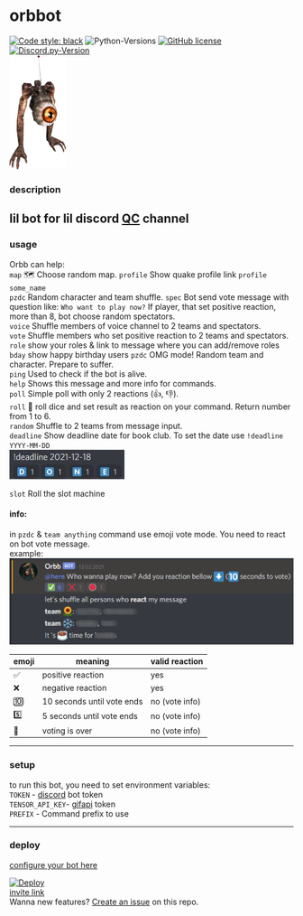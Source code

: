 # orbbot

[![Code style: black](https://img.shields.io/badge/code%20style-black-000000.svg)](https://github.com/psf/black)
![Python-Versions](https://img.shields.io/badge/python-3.8-blue)
[![GitHub license](https://img.shields.io/badge/license-MIT-blue.svg)](https://raw.githubusercontent.com/rvalien/orbbot/master/LICENSE)
[![Discord.py-Version](https://img.shields.io/badge/discord.py-1.6-blue)](https://pypi.org/project/discord.py/)  
<img src="orbb.png" width="100">

### description

lil bot for lil discord [QC](https://quake.bethesda.net/en) channel
---

### usage

Orbb can help:  
`map`      🗺️ Choose random map.
`profile` Show quake profile link `profile some_name`  
`pzdc`     Random character and team shuffle.
`spec`    Bot send vote message with question like: `Who want to play now?` If player, that set positive reaction, more
than 8, bot choose random spectators.  
`voice`    Shuffle members of voice channel to 2 teams and spectators.  
`vote`    Shuffle members who set positive reaction to 2 teams and spectators.  
`role`    show your roles & link to message where you can add/remove roles  
`bday`    show happy birthday users
`pzdc`    OMG mode! Random team and character. Prepare to suffer.  
`ping`    Used to check if the bot is alive.  
`help`    Shows this message and more info for commands.  
`poll` Simple poll with only 2 reactions (👍, 👎).  
`roll` 🎲 roll dice and set result as reaction on your command. Return number from 1 to 6.  
`random` Shuffle to 2 teams from message input.  
`deadline` Show deadline date for book club. To set the date use `!deadline YYYY-MM-DD`  
![](./deadline.JPG)

`slot`     Roll the slot machine 

#### info:
in `pzdc` & `team anything` command use emoji vote mode.
You need to react on bot vote message.  
example:  
![](./vote_exmpl.png)


|emoji| meaning                  |valid reaction|  
|-----|--------------------------|--------------|  
|✅   |positive reaction          |yes           |   
|❌   | negative reaction         |yes           |  
|🔟   | 10 seconds until vote ends|no (vote info)|  
|5️⃣   | 5 seconds until vote ends |no (vote info)|  
|🛑   | voting is over            |no (vote info)|   



---

### setup

to run this bot, you need to set environment variables:  
`TOKEN` - [discord](https://discord.com/developers/docs/intro) bot token  
`TENSOR_API_KEY`- [gifapi](https://tenor.com/gifapi/documentation) token  
`PREFIX` - Command prefix to use

---

### deploy

[configure your bot here](https://discord.com/developers/applications/)  

[![Deploy](https://www.herokucdn.com/deploy/button.png)](https://heroku.com/deploy?template=https://github.com/rvalien/orbbot)  
[invite link](https://discordapp.com/oauth2/authorize?&client_id=757854688518602773&scope=bot&permissions=1275591744)  
Wanna new features? [Create an issue](https://github.com/rvalien/orbbot/issues) on this repo.  
